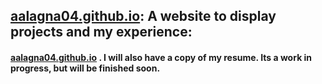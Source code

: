 ## [aalagna04.github.io](https://aalagna04.github.io/): A website to display projects and my experience:
#### [aalagna04.github.io](https://aalagna04.github.io/) . I will also have a copy of my resume. Its a work in progress, but will be finished soon.
